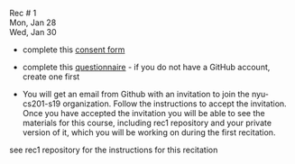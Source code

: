 
<div class="recitation">

<div class="column_date">
<p markdown="block">

Rec # 1 <br>
Mon, Jan 28 <br>
Wed, Jan 30

</p>          
</div>

<div class="column_recitation">
<p markdown="block">

- complete this [consent form](https://goo.gl/forms/aHCqOxZcrI0tKmt03)
- complete this [questionnaire](https://goo.gl/forms/LLgeiqsoHNiMAqaX2) - if you do not have a GitHub account, create one first


- You will get an email from Github with an invitation to join the nyu-cs201-s19 organization. Follow the instructions to accept the invitation. Once you have accepted the invitation you will be able to see the materials for this course, including rec1 repository and your private version of it, which you will be working on during the first recitation.



see rec1 repository for the instructions for this recitation



</p>        
</div>

</div>
